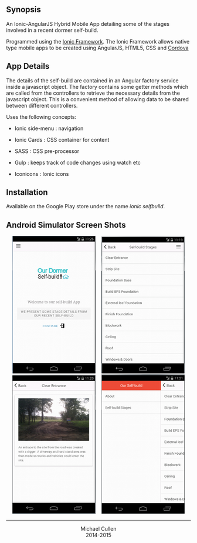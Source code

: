## Synopsis

An Ionic-AngularJS Hybrid Mobile App detailing some of the stages involved in a recent dormer self-build.

Programmed using the [Ionic Framework](http://ionicframework.com/).
The Ionic Framework allows native type mobile apps to be created using AngularJS, HTML5, CSS and [Cordova](http://cordova.apache.org/)


## App Details

The details of the self-build are contained in an Angular factory service inside a javascript object. The factory contains some getter methods which are called from the controllers to retrieve the necessary details from the javascript object. This is a convenient method of allowing data to be shared between different controllers.


Uses the following concepts:

* Ionic side-menu : navigation

* Ionic Cards : CSS container for content

* SASS : CSS pre-processor

* Gulp : keeps track of code changes using watch etc

* Iconicons : Ionic icons


## Installation

Available on the Google Play store under the name _ionic selfbuild_.


## Android Simulator Screen Shots


<div align="center">
		<img width="45%" src="screen-shots/about.PNG" alt="About screen" title="About screen"</img>
		<img height="0" width="8px">
		<img width="45%" src="screen-shots/list.PNG" alt="List screen" title="List screen"></img>
</div>

<div align="center">
	<img width="45%" src="screen-shots/detail.PNG" alt="Detail screen" title="Detail screen"></img>
	<img height="0" width="8px">
	<img width="45%" src="screen-shots/menu.PNG" alt="Menu screen" title="Menu screen"></img>
</div>


<!-- 
<img width="300" src=https://github.com/mick26/ionic-selfbuild/blob/master/screen-shots/about.PNG "image 1"></img>
<img width="300" src=https://github.com/mick26/ionic-selfbuild/blob/master/screen-shots/list.PNG "image 2"></img>
<img width="300" src=https://github.com/mick26/ionic-selfbuild/blob/master/screen-shots/detail.PNG "image 3"></img>
<img width="300" src=https://github.com/mick26/ionic-selfbuild/blob/master/screen-shots/menu.PNG "image 4"></img>
 -->


<hr>

<div align="center">
Michael Cullen <br/>
2014-2015
</div>